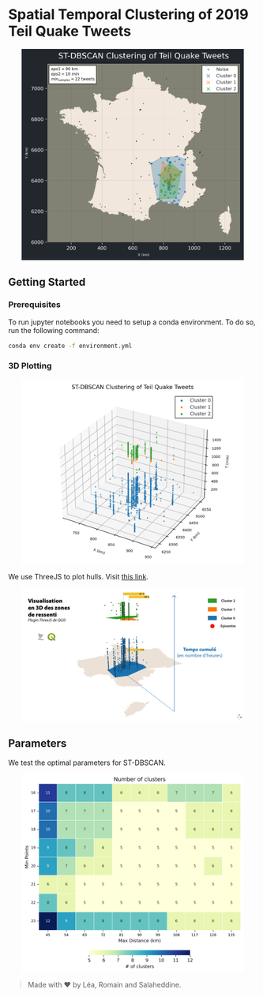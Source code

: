 # Spatial Temporal Clustering of 2019 Teil Quake Tweets

<p align='center'>
    <img src="./notebooks/images/st_dbscan/st_dbscan_eps1_90_km_eps2_10_min.png" alt="2D Plot" width="450"/>
</p>

## Getting Started

### Prerequisites

To run jupyter notebooks you need to setup a conda environment. To do so, run the following command:

```bash
conda env create -f environment.yml
```

### 3D Plotting

<p align='center'>
    <img src="./notebooks/images/st_dbscan/st_dbscan_3d_eps1_90_km_eps2_10_min.png" alt="3D Plot" width="450"/>
</p>

We use ThreeJS to plot hulls. Visit [this link](https://lletassey.github.io/clustering-tweets-earthquake/threejs/index.html).

<p align='center'>
    <img src="./notebooks/images/st_dbscan/threejs.png" alt="3D Plot" width="450"/>
</p>

## Parameters

We test the optimal parameters for ST-DBSCAN.

<p align='center'>
    <img src="./notebooks/images/st_dbscan/st_dbscan_param.png" alt="3D Plot" width="450"/>
</p>

> Made with ♥ by Léa, Romain and Salaheddine. 